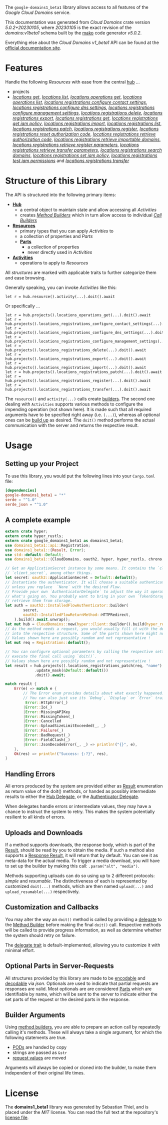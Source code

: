 <!---
DO NOT EDIT !
This file was generated automatically from 'src/generator/templates/api/README.md.mako'
DO NOT EDIT !
-->
The `google-domains1_beta1` library allows access to all features of the *Google Cloud Domains* service.

This documentation was generated from *Cloud Domains* crate version *5.0.2+20230105*, where *20230105* is the exact revision of the *domains:v1beta1* schema built by the [mako](http://www.makotemplates.org/) code generator *v5.0.2*.

Everything else about the *Cloud Domains* *v1_beta1* API can be found at the
[official documentation site](https://cloud.google.com/domains/).
# Features

Handle the following *Resources* with ease from the central [hub](https://docs.rs/google-domains1_beta1/5.0.2+20230105/google_domains1_beta1/CloudDomains) ... 

* projects
 * [*locations get*](https://docs.rs/google-domains1_beta1/5.0.2+20230105/google_domains1_beta1/api::ProjectLocationGetCall), [*locations list*](https://docs.rs/google-domains1_beta1/5.0.2+20230105/google_domains1_beta1/api::ProjectLocationListCall), [*locations operations get*](https://docs.rs/google-domains1_beta1/5.0.2+20230105/google_domains1_beta1/api::ProjectLocationOperationGetCall), [*locations operations list*](https://docs.rs/google-domains1_beta1/5.0.2+20230105/google_domains1_beta1/api::ProjectLocationOperationListCall), [*locations registrations configure contact settings*](https://docs.rs/google-domains1_beta1/5.0.2+20230105/google_domains1_beta1/api::ProjectLocationRegistrationConfigureContactSettingCall), [*locations registrations configure dns settings*](https://docs.rs/google-domains1_beta1/5.0.2+20230105/google_domains1_beta1/api::ProjectLocationRegistrationConfigureDnsSettingCall), [*locations registrations configure management settings*](https://docs.rs/google-domains1_beta1/5.0.2+20230105/google_domains1_beta1/api::ProjectLocationRegistrationConfigureManagementSettingCall), [*locations registrations delete*](https://docs.rs/google-domains1_beta1/5.0.2+20230105/google_domains1_beta1/api::ProjectLocationRegistrationDeleteCall), [*locations registrations export*](https://docs.rs/google-domains1_beta1/5.0.2+20230105/google_domains1_beta1/api::ProjectLocationRegistrationExportCall), [*locations registrations get*](https://docs.rs/google-domains1_beta1/5.0.2+20230105/google_domains1_beta1/api::ProjectLocationRegistrationGetCall), [*locations registrations get iam policy*](https://docs.rs/google-domains1_beta1/5.0.2+20230105/google_domains1_beta1/api::ProjectLocationRegistrationGetIamPolicyCall), [*locations registrations import*](https://docs.rs/google-domains1_beta1/5.0.2+20230105/google_domains1_beta1/api::ProjectLocationRegistrationImportCall), [*locations registrations list*](https://docs.rs/google-domains1_beta1/5.0.2+20230105/google_domains1_beta1/api::ProjectLocationRegistrationListCall), [*locations registrations patch*](https://docs.rs/google-domains1_beta1/5.0.2+20230105/google_domains1_beta1/api::ProjectLocationRegistrationPatchCall), [*locations registrations register*](https://docs.rs/google-domains1_beta1/5.0.2+20230105/google_domains1_beta1/api::ProjectLocationRegistrationRegisterCall), [*locations registrations reset authorization code*](https://docs.rs/google-domains1_beta1/5.0.2+20230105/google_domains1_beta1/api::ProjectLocationRegistrationResetAuthorizationCodeCall), [*locations registrations retrieve authorization code*](https://docs.rs/google-domains1_beta1/5.0.2+20230105/google_domains1_beta1/api::ProjectLocationRegistrationRetrieveAuthorizationCodeCall), [*locations registrations retrieve importable domains*](https://docs.rs/google-domains1_beta1/5.0.2+20230105/google_domains1_beta1/api::ProjectLocationRegistrationRetrieveImportableDomainCall), [*locations registrations retrieve register parameters*](https://docs.rs/google-domains1_beta1/5.0.2+20230105/google_domains1_beta1/api::ProjectLocationRegistrationRetrieveRegisterParameterCall), [*locations registrations retrieve transfer parameters*](https://docs.rs/google-domains1_beta1/5.0.2+20230105/google_domains1_beta1/api::ProjectLocationRegistrationRetrieveTransferParameterCall), [*locations registrations search domains*](https://docs.rs/google-domains1_beta1/5.0.2+20230105/google_domains1_beta1/api::ProjectLocationRegistrationSearchDomainCall), [*locations registrations set iam policy*](https://docs.rs/google-domains1_beta1/5.0.2+20230105/google_domains1_beta1/api::ProjectLocationRegistrationSetIamPolicyCall), [*locations registrations test iam permissions*](https://docs.rs/google-domains1_beta1/5.0.2+20230105/google_domains1_beta1/api::ProjectLocationRegistrationTestIamPermissionCall) and [*locations registrations transfer*](https://docs.rs/google-domains1_beta1/5.0.2+20230105/google_domains1_beta1/api::ProjectLocationRegistrationTransferCall)




# Structure of this Library

The API is structured into the following primary items:

* **[Hub](https://docs.rs/google-domains1_beta1/5.0.2+20230105/google_domains1_beta1/CloudDomains)**
    * a central object to maintain state and allow accessing all *Activities*
    * creates [*Method Builders*](https://docs.rs/google-domains1_beta1/5.0.2+20230105/google_domains1_beta1/client::MethodsBuilder) which in turn
      allow access to individual [*Call Builders*](https://docs.rs/google-domains1_beta1/5.0.2+20230105/google_domains1_beta1/client::CallBuilder)
* **[Resources](https://docs.rs/google-domains1_beta1/5.0.2+20230105/google_domains1_beta1/client::Resource)**
    * primary types that you can apply *Activities* to
    * a collection of properties and *Parts*
    * **[Parts](https://docs.rs/google-domains1_beta1/5.0.2+20230105/google_domains1_beta1/client::Part)**
        * a collection of properties
        * never directly used in *Activities*
* **[Activities](https://docs.rs/google-domains1_beta1/5.0.2+20230105/google_domains1_beta1/client::CallBuilder)**
    * operations to apply to *Resources*

All *structures* are marked with applicable traits to further categorize them and ease browsing.

Generally speaking, you can invoke *Activities* like this:

```Rust,ignore
let r = hub.resource().activity(...).doit().await
```

Or specifically ...

```ignore
let r = hub.projects().locations_operations_get(...).doit().await
let r = hub.projects().locations_registrations_configure_contact_settings(...).doit().await
let r = hub.projects().locations_registrations_configure_dns_settings(...).doit().await
let r = hub.projects().locations_registrations_configure_management_settings(...).doit().await
let r = hub.projects().locations_registrations_delete(...).doit().await
let r = hub.projects().locations_registrations_export(...).doit().await
let r = hub.projects().locations_registrations_import(...).doit().await
let r = hub.projects().locations_registrations_patch(...).doit().await
let r = hub.projects().locations_registrations_register(...).doit().await
let r = hub.projects().locations_registrations_transfer(...).doit().await
```

The `resource()` and `activity(...)` calls create [builders][builder-pattern]. The second one dealing with `Activities` 
supports various methods to configure the impending operation (not shown here). It is made such that all required arguments have to be 
specified right away (i.e. `(...)`), whereas all optional ones can be [build up][builder-pattern] as desired.
The `doit()` method performs the actual communication with the server and returns the respective result.

# Usage

## Setting up your Project

To use this library, you would put the following lines into your `Cargo.toml` file:

```toml
[dependencies]
google-domains1_beta1 = "*"
serde = "^1.0"
serde_json = "^1.0"
```

## A complete example

```Rust
extern crate hyper;
extern crate hyper_rustls;
extern crate google_domains1_beta1 as domains1_beta1;
use domains1_beta1::api::Registration;
use domains1_beta1::{Result, Error};
use std::default::Default;
use domains1_beta1::{CloudDomains, oauth2, hyper, hyper_rustls, chrono, FieldMask};

// Get an ApplicationSecret instance by some means. It contains the `client_id` and 
// `client_secret`, among other things.
let secret: oauth2::ApplicationSecret = Default::default();
// Instantiate the authenticator. It will choose a suitable authentication flow for you, 
// unless you replace  `None` with the desired Flow.
// Provide your own `AuthenticatorDelegate` to adjust the way it operates and get feedback about 
// what's going on. You probably want to bring in your own `TokenStorage` to persist tokens and
// retrieve them from storage.
let auth = oauth2::InstalledFlowAuthenticator::builder(
        secret,
        oauth2::InstalledFlowReturnMethod::HTTPRedirect,
    ).build().await.unwrap();
let mut hub = CloudDomains::new(hyper::Client::builder().build(hyper_rustls::HttpsConnectorBuilder::new().with_native_roots().https_or_http().enable_http1().enable_http2().build()), auth);
// As the method needs a request, you would usually fill it with the desired information
// into the respective structure. Some of the parts shown here might not be applicable !
// Values shown here are possibly random and not representative !
let mut req = Registration::default();

// You can configure optional parameters by calling the respective setters at will, and
// execute the final call using `doit()`.
// Values shown here are possibly random and not representative !
let result = hub.projects().locations_registrations_patch(req, "name")
             .update_mask(&Default::default())
             .doit().await;

match result {
    Err(e) => match e {
        // The Error enum provides details about what exactly happened.
        // You can also just use its `Debug`, `Display` or `Error` traits
         Error::HttpError(_)
        |Error::Io(_)
        |Error::MissingAPIKey
        |Error::MissingToken(_)
        |Error::Cancelled
        |Error::UploadSizeLimitExceeded(_, _)
        |Error::Failure(_)
        |Error::BadRequest(_)
        |Error::FieldClash(_)
        |Error::JsonDecodeError(_, _) => println!("{}", e),
    },
    Ok(res) => println!("Success: {:?}", res),
}

```
## Handling Errors

All errors produced by the system are provided either as [Result](https://docs.rs/google-domains1_beta1/5.0.2+20230105/google_domains1_beta1/client::Result) enumeration as return value of
the doit() methods, or handed as possibly intermediate results to either the 
[Hub Delegate](https://docs.rs/google-domains1_beta1/5.0.2+20230105/google_domains1_beta1/client::Delegate), or the [Authenticator Delegate](https://docs.rs/yup-oauth2/*/yup_oauth2/trait.AuthenticatorDelegate.html).

When delegates handle errors or intermediate values, they may have a chance to instruct the system to retry. This 
makes the system potentially resilient to all kinds of errors.

## Uploads and Downloads
If a method supports downloads, the response body, which is part of the [Result](https://docs.rs/google-domains1_beta1/5.0.2+20230105/google_domains1_beta1/client::Result), should be
read by you to obtain the media.
If such a method also supports a [Response Result](https://docs.rs/google-domains1_beta1/5.0.2+20230105/google_domains1_beta1/client::ResponseResult), it will return that by default.
You can see it as meta-data for the actual media. To trigger a media download, you will have to set up the builder by making
this call: `.param("alt", "media")`.

Methods supporting uploads can do so using up to 2 different protocols: 
*simple* and *resumable*. The distinctiveness of each is represented by customized 
`doit(...)` methods, which are then named `upload(...)` and `upload_resumable(...)` respectively.

## Customization and Callbacks

You may alter the way an `doit()` method is called by providing a [delegate](https://docs.rs/google-domains1_beta1/5.0.2+20230105/google_domains1_beta1/client::Delegate) to the 
[Method Builder](https://docs.rs/google-domains1_beta1/5.0.2+20230105/google_domains1_beta1/client::CallBuilder) before making the final `doit()` call. 
Respective methods will be called to provide progress information, as well as determine whether the system should 
retry on failure.

The [delegate trait](https://docs.rs/google-domains1_beta1/5.0.2+20230105/google_domains1_beta1/client::Delegate) is default-implemented, allowing you to customize it with minimal effort.

## Optional Parts in Server-Requests

All structures provided by this library are made to be [encodable](https://docs.rs/google-domains1_beta1/5.0.2+20230105/google_domains1_beta1/client::RequestValue) and 
[decodable](https://docs.rs/google-domains1_beta1/5.0.2+20230105/google_domains1_beta1/client::ResponseResult) via *json*. Optionals are used to indicate that partial requests are responses 
are valid.
Most optionals are are considered [Parts](https://docs.rs/google-domains1_beta1/5.0.2+20230105/google_domains1_beta1/client::Part) which are identifiable by name, which will be sent to 
the server to indicate either the set parts of the request or the desired parts in the response.

## Builder Arguments

Using [method builders](https://docs.rs/google-domains1_beta1/5.0.2+20230105/google_domains1_beta1/client::CallBuilder), you are able to prepare an action call by repeatedly calling it's methods.
These will always take a single argument, for which the following statements are true.

* [PODs][wiki-pod] are handed by copy
* strings are passed as `&str`
* [request values](https://docs.rs/google-domains1_beta1/5.0.2+20230105/google_domains1_beta1/client::RequestValue) are moved

Arguments will always be copied or cloned into the builder, to make them independent of their original life times.

[wiki-pod]: http://en.wikipedia.org/wiki/Plain_old_data_structure
[builder-pattern]: http://en.wikipedia.org/wiki/Builder_pattern
[google-go-api]: https://github.com/google/google-api-go-client

# License
The **domains1_beta1** library was generated by Sebastian Thiel, and is placed 
under the *MIT* license.
You can read the full text at the repository's [license file][repo-license].

[repo-license]: https://github.com/Byron/google-apis-rsblob/main/LICENSE.md

